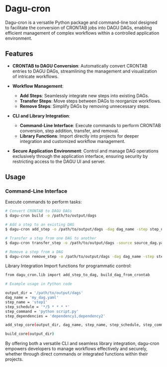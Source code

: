 # Dagu-cron

Dagu-cron is a versatile Python package and command-line tool designed to facilitate the conversion of CRONTAB jobs into DAGU DAGs, enabling efficient management of complex workflows within a controlled application environment.

## Features

- **CRONTAB to DAGU Conversion**: Automatically convert CRONTAB entries to DAGU DAGs, streamlining the management and visualization of intricate workflows.
  
- **Workflow Management**:
  - **Add Steps**: Seamlessly integrate new steps into existing DAGs.
  - **Transfer Steps**: Move steps between DAGs to reorganize workflows.
  - **Remove Steps**: Simplify DAGs by removing unnecessary steps.
  
- **CLI and Library Integration**:
  - **Command-Line Interface**: Execute commands to perform CRONTAB conversion, step addition, transfer, and removal.
  - **Library Functions**: Import directly into projects for deeper integration and customized workflow management.
  
- **Secure Application Environment**: Control and manage DAG operations exclusively through the application interface, ensuring security by restricting access to the DAGU UI and server.

## Usage

### Command-Line Interface

Execute commands to perform tasks:

```bash
# Convert CRONTAB to DAGU DAGs
$ dagu-cron build -o /path/to/output/dags

# Add a step to an existing DAG
$ dagu-cron add_step -o /path/to/output/dags -dag dag_name -step step_name -schedule "*/5 * * * *" -command "python script.py" -dependencies "dependency1,dependency2"

# Transfer a step from one DAG to another
$ dagu-cron transfer_step -o /path/to/output/dags -source source_dag.yaml -dest dest_dag.yaml -step step_name

# Remove a step from a DAG
$ dagu-cron remove_step -o /path/to/output/dags -dag dag_name -step step_name
```

Library Integration
Import functions for programmatic control:

```bash
from dagu_cron.lib import add_step_to_dag, build_dag_from_crontab

# Example usage in Python code

output_dir = '/path/to/output/dags'
dag_name = 'my_dag.yaml'
step_name = 'step1'
step_schedule = '*/5 * * * *'
step_command = 'python script.py'
step_dependencies = 'dependency1,dependency2'

add_step_core(output_dir, dag_name, step_name, step_schedule, step_command, step_dependencies)

build_core(output_dir)
```

By offering both a versatile CLI and seamless library integration, dagu-cron empowers developers to manage workflows effectively and securely, whether through direct commands or integrated functions within their projects.
